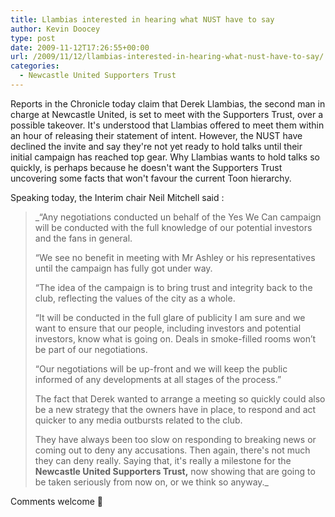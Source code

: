 ```yaml
---
title: Llambias interested in hearing what NUST have to say
author: Kevin Doocey
type: post
date: 2009-11-12T17:26:55+00:00
url: /2009/11/12/llambias-interested-in-hearing-what-nust-have-to-say/
categories:
  - Newcastle United Supporters Trust
---
```


Reports in the Chronicle today claim that Derek Llambias, the second man in charge at Newcastle United, is set to meet with the Supporters Trust, over a possible takeover. It's understood that Llambias offered to meet them within an hour of releasing their statement of intent. However, the NUST have declined the invite and say they're not yet ready to hold talks until their initial campaign has reached top gear. Why Llambias wants to hold talks so quickly, is perhaps because he doesn't want the Supporters Trust uncovering some facts that won't favour the current Toon hierarchy.

Speaking today, the Interim chair Neil Mitchell said :

> \_“Any negotiations conducted un behalf of the Yes We Can campaign will be conducted with the full knowledge of our potential investors and the fans in general.
>
> “We see no benefit in meeting with Mr Ashley or his representatives until the campaign has fully got under way.
>
> “The idea of the campaign is to bring trust and integrity back to the club, reflecting the values of the city as a whole.
>
> “It will be conducted in the full glare of publicity I am sure and we want to ensure that our people, including investors and potential investors, know what is going on. Deals in smoke-filled rooms won’t be part of our negotiations.
>
> “Our negotiations will be up-front and we will keep the public informed of any developments at all stages of the process.”
>
> The fact that Derek wanted to arrange a meeting so quickly could also be a new strategy that the owners have in place, to respond and act quicker to any media outbursts related to the club.
>
> They have always been too slow on responding to breaking news or coming out to deny any accusations. Then again, there's not much they can deny really. Saying that, it's really a milestone for the **Newcastle United Supporters Trust,** now showing that are going to be taken seriously from now on, or we think so anyway.\_

Comments welcome 🙂
